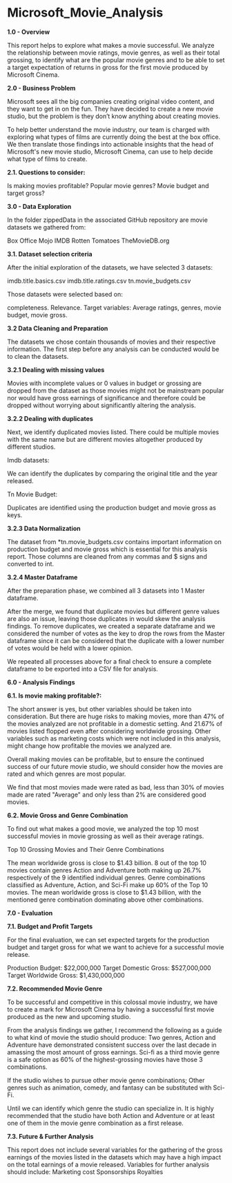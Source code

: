
# Microsoft_Movie_Analysis



**1.0 - Overview**

This report helps to explore what makes a movie successful. We analyze the relationship between movie ratings, movie genres, as well as their total grossing, to identify what are the popular movie genres and to be able to set a target expectation of returns in gross for the first movie produced by Microsoft Cinema.

**2.0 - Business Problem**

Microsoft sees all the big companies creating original video content, and they want to get in on the fun. They have decided to create a new movie studio, but the problem is they don’t know anything about creating movies.

To help better understand the movie industry, our team is charged with exploring what types of films are currently doing the best at the box office. We then translate those findings into actionable insights that the head of Microsoft's new movie studio, Microsoft Cinema, can use to help decide what type of films to create.

**2.1. Questions to consider:**

Is making movies profitable?
Popular movie genres?
Movie budget and target gross?

**3.0 - Data Exploration**

In the folder zippedData in the associated GitHub repository are movie datasets we gathered from:

Box Office Mojo
IMDB
Rotten Tomatoes
TheMovieDB.org

**3.1. Dataset selection criteria**

After the initial exploration of the datasets, we have selected 3 datasets:

imdb.title.basics.csv
imdb.title.ratings.csv
tn.movie_budgets.csv

Those datasets were selected based on:

completeness.
Relevance.
Target variables: Average ratings, genres, movie budget, movie gross.

**3.2 Data Cleaning and Preparation**

The datasets we chose contain thousands of movies and their respective information. The first step before any analysis can be conducted would be to clean the datasets.

**3.2.1 Dealing with missing values**

Movies with incomplete values or 0 values in budget or grossing are dropped from the dataset as those movies might not be mainstream popular nor would have gross earnings of significance and therefore could be dropped without worrying about significantly altering the analysis.

**3.2.2 Dealing with duplicates**

Next, we identify duplicated movies listed. There could be multiple movies with the same name but are different movies altogether produced by different studios.

Imdb datasets:

We can identify the duplicates by comparing the original title and the year released.

Tn Movie Budget:

Duplicates are identified using the production budget and movie gross as keys.

**3.2.3 Data Normalization**

The dataset from *tn.movie_budgets.csv contains important information on production budget and movie gross which is essential for this analysis report. Those columns are cleaned from any commas and $ signs and converted to int.

**3.2.4 Master Dataframe**

After the preparation phase, we combined all 3 datasets into 1 Master dataframe.

After the merge, we found that duplicate movies but different genre values are also an issue, leaving those duplicates in would skew the analysis findings. To remove duplicates, we created a separate dataframe and we considered the number of votes as the key to drop the rows from the Master dataframe since it can be considered that the duplicate with a lower number of votes would be held with a lower opinion.

We repeated all processes above for a final check to ensure a complete dataframe to be exported into a CSV file for analysis.



**6.0 - Analysis Findings**

**6.1. Is movie making profitable?:**

The short answer is yes, but other variables should be taken into consideration.
But there are huge risks to making movies, more than 47% of the movies analyzed are not profitable in a domestic setting.
And 21.67% of movies listed flopped even after considering worldwide grossing.
Other variables such as marketing costs which were not included in this analysis, might change how profitable the movies we analyzed are.

Overall making movies can be profitable, but to ensure the continued success of our future movie studio, we should consider how the movies are rated and which genres are most popular.

We find that most movies made were rated as bad, less than 30% of movies made are rated "Average" and only less than 2% are considered good movies.

**6.2. Movie Gross and Genre Combination**

To find out what makes a good movie, we analyzed the top 10 most successful movies in movie grossing as well as their average ratings.

Top 10 Grossing Movies and Their Genre Combinations

The mean worldwide gross is close to $1.43 billion.
8 out of the top 10 movies contain genres Action and Adventure both making up 26.7% respectively of the 9 identified individual genres.
Genre combinations classified as Adventure, Action, and Sci-Fi make up 60% of the Top 10 movies.
The mean worldwide gross is close to $1.43 billion, with the mentioned genre combination dominating above other combinations.

**7.0 - Evaluation**

**7.1. Budget and Profit Targets**

For the final evaluation, we can set expected targets for the production budget and target gross for what we want to achieve for a successful movie release.

Production Budget: $22,000,000
Target Domestic Gross: $527,000,000
Target Worldwide Gross: $1,430,000,000

**7.2. Recommended Movie Genre**

To be successful and competitive in this colossal movie industry, we have to create a mark for Microsoft Cinema by having a successful first movie produced as the new and upcoming studio.

From the analysis findings we gather, I recommend the following as a guide to what kind of movie the studio should produce:
Two genres, Action and Adventure have demonstrated consistent success over the last decade in amassing the most amount of gross earnings.
Sci-fi as a third movie genre is a safe option as 60% of the highest-grossing movies have those 3 combinations.

If the studio wishes to pursue other movie genre combinations;
Other genres such as animation, comedy, and fantasy can be substituted with Sci-Fi.

Until we can identify which genre the studio can specialize in.
It is highly recommended that the studio have both Action and Adventure or at least one of them in the movie genre combination as a first release.

**7.3. Future & Further Analysis**

This report does not include several variables for the gathering of the gross earnings of the movies listed in the datasets which may have a high impact on the total earnings of a movie released. Variables for further analysis should include:
Marketing cost
Sponsorships
Royalties


